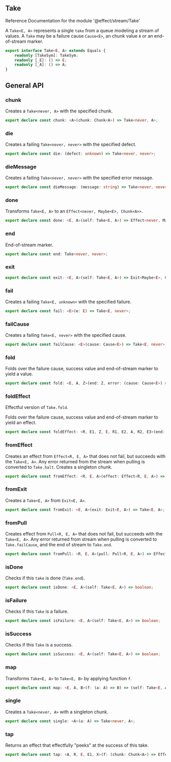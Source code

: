 ## Take

Reference Documentation for the module '@effect/stream/Take'

A `Take<E, A>` represents a single `take` from a queue modeling a stream of
values. A `Take` may be a failure cause `Cause<E>`, an chunk value `A` or an
end-of-stream marker.

```ts
export interface Take<E, A> extends Equals {
    readonly [TakeSym]: TakeSym;
    readonly [_E]: () => E;
    readonly [_A]: () => A;
}
```

## General API

### chunk

Creates a `Take<never, A>` with the specified chunk.

```ts
export declare const chunk: <A>(chunk: Chunk<A>) => Take<never, A>;
```

### die

Creates a failing `Take<never, never>` with the specified defect.

```ts
export declare const die: (defect: unknown) => Take<never, never>;
```

### dieMessage

Creates a failing `Take<never, never>` with the specified error message.

```ts
export declare const dieMessage: (message: string) => Take<never, never>;
```

### done

Transforms `Take<E, A>` to an `Effect<never, Maybe<E>, Chunk<A>>`.

```ts
export declare const done: <E, A>(self: Take<E, A>) => Effect<never, Maybe<E>, Chunk<A>>;
```

### end

End-of-stream marker.

```ts
export declare const end: Take<never, never>;
```

### exit

```ts
export declare const exit: <E, A>(self: Take<E, A>) => Exit<Maybe<E>, Chunk<A>>;
```

### fail

Creates a failing `Take<E, unknown>` with the specified failure.

```ts
export declare const fail: <E>(e: E) => Take<E, never>;
```

### failCause

Creates a failing `Take<E, never>` with the specified cause.

```ts
export declare const failCause: <E>(cause: Cause<E>) => Take<E, never>;
```

### fold

Folds over the failure cause, success value and end-of-stream marker to
yield a value.

```ts
export declare const fold: <E, A, Z>(end: Z, error: (cause: Cause<E>) => Z, value: (chunk: Chunk<A>) => Z) => (self: Take<E, A>) => Z;
```

### foldEffect

Effectful version of `Take.fold`.

Folds over the failure cause, success value and end-of-stream marker to
yield an effect.

```ts
export declare const foldEffect: <R, E1, Z, E, R1, E2, A, R2, E3>(end: Effect<R, E1, Z>, error: (cause: Cause<E>) => Effect<R1, E2, Z>, value: (chunk: Chunk<A>) => Effect<R2, E3, Z>) => (self: Take<E, A>) => Effect<R | R1 | R2, E1 | E2 | E3, Z>;
```

### fromEffect

Creates an effect from `Effect<R, E, A>` that does not fail, but succeeds
with the `Take<E, A>`. Any error returned from the stream when pulling is
converted to `Take.halt`. Creates a singleton chunk.

```ts
export declare const fromEffect: <R, E, A>(effect: Effect<R, E, A>) => Effect<R, never, Take<E, A>>;
```

### fromExit

Creates a `Take<E, A>` from `Exit<E, A>`.

```ts
export declare const fromExit: <E, A>(exit: Exit<E, A>) => Take<E, A>;
```

### fromPull

Creates effect from `Pull<R, E, A>` that does not fail, but succeeds with the
`Take<E, A>`. Any error returned from stream when pulling is converted to
`Take.failCause`, and the end of stream to `Take.end`.

```ts
export declare const fromPull: <R, E, A>(pull: Pull<R, E, A>) => Effect<R, never, Take<E, A>>;
```

### isDone

Checks if this `take` is done (`Take.end`).

```ts
export declare const isDone: <E, A>(self: Take<E, A>) => boolean;
```

### isFailure

Checks if this `Take` is a failure.

```ts
export declare const isFailure: <E, A>(self: Take<E, A>) => boolean;
```

### isSuccess

Checks if this `Take` is a success.

```ts
export declare const isSuccess: <E, A>(self: Take<E, A>) => boolean;
```

### map

Transforms `Take<E, A>` to `Take<E, B>` by applying function `f`.

```ts
export declare const map: <E, A, B>(f: (a: A) => B) => (self: Take<E, A>) => Take<E, B>;
```

### single

Creates a `Take<never, A>` with a singleton chunk.

```ts
export declare const single: <A>(a: A) => Take<never, A>;
```

### tap

Returns an effect that effectfully "peeks" at the success of this take.

```ts
export declare const tap: <A, R, E, E1, X>(f: (chunk: Chunk<A>) => Effect<R, E1, X>) => (self: Take<E, A>) => Effect<R, E1, void>;
```

